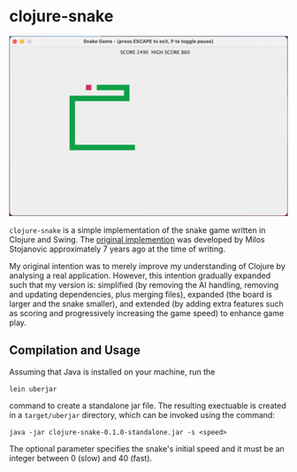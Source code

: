 # clojure-snake

![Playing](resources/clojure-snake.png)

`clojure-snake` is a simple implementation of the snake game written in Clojure and Swing. The [original implemention](https://github.com/somi92/clojure-snake) was developed by Milos Stojanovic approximately 7 years ago at the time of writing.

My original intention was to merely improve my understanding of Clojure by analysing a real application. However, this intention gradually expanded such that my version is: simplified (by removing the AI handling, removing and updating dependencies, plus merging files), expanded (the board is larger and the snake smaller), and extended (by adding extra features such as scoring and progressively increasing the game speed) to enhance game play.

## Compilation and Usage

Assuming that Java is installed on your machine, run the 

```
lein uberjar
```

command to create a standalone jar file. The resulting exectuable is created in a `target/uberjar` directory, which can be invoked using the command:
```
java -jar clojure-snake-0.1.0-standalone.jar -s <speed>
```
The optional parameter <speed> specifies the snake's initial speed and it must be an integer between 0 (slow) and 40 (fast).
